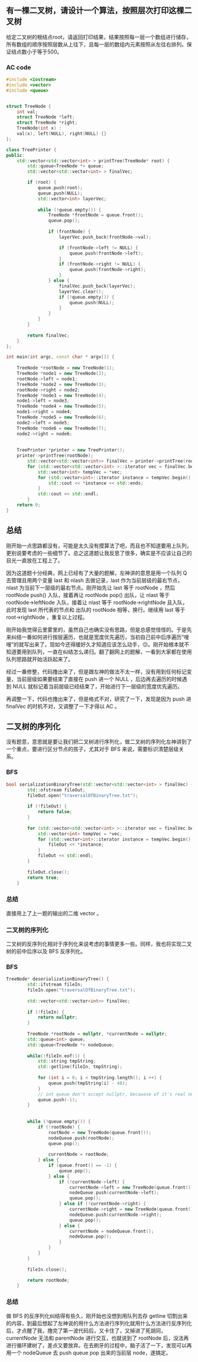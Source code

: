 ## 有一棵二叉树，请设计一个算法，按照层次打印这棵二叉树
给定二叉树的根结点root，请返回打印结果，结果按照每一层一个数组进行储存，所有数组的顺序按照层数从上往下，且每一层的数组内元素按照从左往右排列。保证结点数小于等于500。


### AC code
```c++
#include <iostream>
#include <vector>
#include <queue>


struct TreeNode {
    int val;
    struct TreeNode *left;
    struct TreeNode *right;
    TreeNode(int x) :
    val(x), left(NULL), right(NULL) {}
};

class TreePrinter {
public:
    std::vector<std::vector<int> > printTree(TreeNode* root) {
        std::queue<TreeNode *> queue;
        std::vector<std::vector<int> > finalVec;

        if (root) {
            queue.push(root);
            queue.push(NULL);
            std::vector<int> layerVec;
            
            while (!queue.empty()) {
                TreeNode *frontNode = queue.front();
                queue.pop();
                
                if (frontNode) {
                    layerVec.push_back(frontNode->val);

                    if (frontNode->left != NULL) {
                        queue.push(frontNode->left);
                    }
                    if (frontNode->right != NULL) {
                        queue.push(frontNode->right);
                    }
                } else {
                    finalVec.push_back(layerVec);
                    layerVec.clear();
                    if (!queue.empty()) {
                        queue.push(NULL);
                    }
                }
            }
        }
        
        return finalVec;
    }
};

int main(int argc, const char * argv[]) {
    
    TreeNode *rootNode = new TreeNode(1);
    TreeNode *node1 = new TreeNode(2);
    rootNode->left = node1;
    TreeNode *node2 = new TreeNode(3);
    rootNode->right = node2;
    TreeNode *node3 = new TreeNode(4);
    node1->left = node3;
    TreeNode *node4 = new TreeNode(5);
    node1->right = node4;
    TreeNode *node5 = new TreeNode(6);
    node2->left = node5;
    TreeNode *node6 = new TreeNode(7);
    node2->right = node6;
    
    
    TreePrinter *printer = new TreePrinter();
    printer->printTree(rootNode);
        std::vector<std::vector<int>> finalVec = printer->printTree(rootNode);
        for (std::vector<std::vector<int> >::iterator vec = finalVec.begin(); vec != finalVec.end(); vec ++) {
            std::vector<int> tempVec = *vec;
            for (std::vector<int>::iterator instance = tempVec.begin(); instance != tempVec.end(); instance ++) {
                std::cout << *instance << std::ends;
            }
            std::cout << std::endl;
        }
    return 0;
}
```

## 总结
刚开始一点思路都没有，可能是太久没有摸算法了吧，而且也不知道要用上队列，更别说要考虑的一些细节了。总之这道题让我反思了很多，确实是不应该让自己的目光一直放在工程上了。

因为这道题十分经典，网上已经有了大量的题解，左神讲的意思是用一个队列 Q 去管理且用两个变量 last 和 nlash 去做记录，last 作为当前层级的最右节点，nlast 为当前下一层级的最右节点。刚开始先让 last 等于 rootNode ，然后 rootNode push() 入队，接着再让 rootNode pop() 出队，让 nlast 等于 rootNode->leftNode 入队，接着让 nlast 等于 rootNode->rightNode 且入队，此时发现 last 所代表的节点和 出队的 rootNode 相等，换行。继续用 last 等于 root->rightNode ，重复以上过程。

刚开始我觉得云里雾里的，虽然自己也确实没有思路，但是总感觉怪怪的。于是先来纠结一番如何进行按层遍历，也就是宽度优先遍历，当初自己前中后序遍历“嗖嗖”的就写出来了，现如今还得缓好久才知道应该怎么动手，😔。刚开始根本就不知道要用到队列，一直在纠结怎么递归。翻了翻网上的题解，一看到大家都在使用队列思路就开始活跃起来了。

经过一番修整，代码撸出来了，但是跟左神的做法不太一样，没有用到任何标记变量，当前层级如果要结束了直接在 push 进一个 NULL ，后边再去遍历的时候遇到 NULL 就标记着当前层级已经结束了，开始进行下一层级的宽度优先遍历。

再调整一下，代码也撸出来了，但是格式不对，研究了一下，发现是因为 push 进 finalVec 的时机不对，又调整了一下才得以 AC 。


## 二叉树的序列化
没有题意，意思就是要让我们把二叉树进行序列化，做二叉树的序列化左神讲到了一个重点，要进行区分节点的孩子，尤其对于 BFS 来说，需要标识清楚层级关系。

### BFS
```C++
bool serializationBinaryTree(std::vector<std::vector<int> > finalVec) {
        std::ofstream fileOut;
        fileOut.open("traversalOfBinaryTree.txt");
        
        if (!fileOut) {
            return false;
        }
        
        for (std::vector<std::vector<int> >::iterator vec = finalVec.begin(); vec != finalVec.end(); vec ++) {
            std::vector<int> tempVec = *vec;
            for (std::vector<int>::iterator instance = tempVec.begin(); instance != tempVec.end(); instance ++) {
                fileOut << *instance;
            }
            fileOut << std::endl;
        }
        
        fileOut.close();
        return true;
    }
```

### 总结
直接用上了上一题的输出的二维 vector 。

### 二叉树的序列化
二叉树的反序列化相对于序列化来说考虑的事情更多一些。同样，我也将实现二叉树的前中后序以及 BFS 反序列化。

### BFS 
```C++
TreeNode* deserializationBinaryTree() {
        std::ifstream fileIn;
        fileIn.open("traversalOfBinaryTree.txt");
        
        std::vector<std::vector<int>> finalVec;
        
        if (!fileIn) {
            return nullptr;
        }
        
        TreeNode *rootNode = nullptr, *currentNode = nullptr;
        std::queue<int> queue;
        std::queue<TreeNode *> nodeQueue;
        
        while(!fileIn.eof()) {
            std::string tmpString;
            std::getline(fileIn, tmpString);
            
            for (int i = 0; i < tmpString.length(); i ++) {
                queue.push(tmpString[i] - 48);
            }
            // int queue don't accept nullptr, becauese of it's real null pointer
            queue.push(-1);
        }
        
        
        while (!queue.empty()) {
            if (!rootNode) {
                rootNode = new TreeNode(queue.front());
                nodeQueue.push(rootNode);
                queue.pop();
                
                currentNode = rootNode;
            } else {
                if (queue.front() == -1) {
                    queue.pop();
                } else {
                    if (!currentNode->left) {
                        currentNode->left = new TreeNode(queue.front());
                        nodeQueue.push(currentNode->left);
                        queue.pop();
                    } else if (!currentNode->right) {
                        currentNode->right = new TreeNode(queue.front());
                        nodeQueue.push(currentNode->right);
                        queue.pop();
                    } else {
                        currentNode = nodeQueue.front();
                        nodeQueue.pop();
                    }
                }
            }
        }
        
        fileIn.close();

        return rootNode;
    }
```
### 总结
做 BFS 的反序列化纠结得有些久，刚开始也没想到用队列去存 getline 切割出来的内容，到最后想起了左神说的用什么方法进行序列化就用什么方法进行反序列化后，才点醒了我，撸完了第一波代码后，又卡住了，又掉进了死胡同，currentNode 无法和 parentNode 进行交互，也就说到了 rootNode 后，没法再进行循环建树了，差点又要放弃。在去刷牙的过程中，脑子活了一下，发现可以再用一个 nodeQueue 去 push queue pop 出来的当前层 node，遂搞定。
